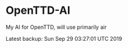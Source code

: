 # OpenTTD-AI
My AI for OpenTTD, will use primarily air

Latest backup: Sun Sep 29 03:27:01 UTC 2019
